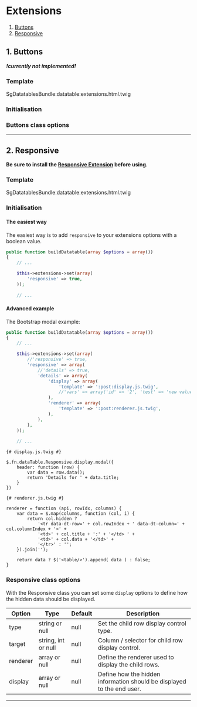 # Extensions

1. [Buttons](#1-buttons)
2. [Responsive](#2-responsive)

## 1. Buttons

***!currently not implemented!***

### Template

SgDatatablesBundle:datatable:extensions.html.twig

### Initialisation

### Buttons class options

___

## 2. Responsive

**Be sure to install the [Responsive Extension](https://datatables.net/extensions/responsive/) before using.**

### Template

SgDatatablesBundle:datatable:extensions.html.twig

### Initialisation

#### The easiest way

The easiest way is to add `responsive` to your extensions options with a boolean value.

``` php
public function buildDatatable(array $options = array())
{
    // ...

    $this->extensions->set(array(
        'responsive' => true,
    ));
    
    // ...
```

#### Advanced example

The Bootstrap modal example:

``` php
public function buildDatatable(array $options = array())
{
    // ...

    $this->extensions->set(array(
        //'responsive' => true,
        'responsive' => array(
            //'details' => true,
            'details' => array(
                'display' => array(
                    'template' => ':post:display.js.twig',
                    //'vars' => array('id' => '2', 'test' => 'new value'),
                ),
                'renderer' => array(
                    'template' => ':post:renderer.js.twig',
                ),
            ),
        ),
    ));
    
    // ...
```

``` twig
{# display.js.twig #}

$.fn.dataTable.Responsive.display.modal({
    header: function (row) {
        var data = row.data();
        return 'Details for ' + data.title;
    }
})
```

``` twig
{# renderer.js.twig #}

renderer = function (api, rowIdx, columns) {
    var data = $.map(columns, function (col, i) {
        return col.hidden ?
            '<tr data-dt-row=' + col.rowIndex + ' data-dt-column=' + col.columnIndex + '>' +
            '<td>' + col.title + ':' + '</td> ' +
            '<td>' + col.data + '</td>' +
            '</tr>' : '';
    }).join('');

    return data ? $('<table/>').append( data ) : false;
}
```

### Responsive class options

With the Responsive class you can set some `display` options to define how the hidden data should be displayed.

| Option   | Type                | Default |  Description                       |
|----------|---------------------|---------|------------------------------------|
| type     | string or null      | null    | Set the child row display control type. |
| target   | string, int or null | null    | Column / selector for child row display control. |
| renderer | array or null       | null    | Define the renderer used to display the child rows.   |
| display  | array or null       | null    | Define how the hidden information should be displayed to the end user. |

___
